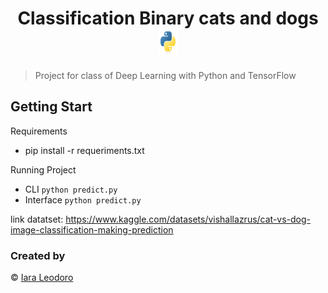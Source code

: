 # <center> Classification Binary cats and dogs <img src="https://raw.githubusercontent.com/devicons/devicon/master/icons/python/python-original.svg" width="30" height="40" alt="log" /> </center> 

> Project for class of Deep Learning with Python and TensorFlow 

## Getting Start

Requirements

- pip install -r requeriments.txt

Running Project

- CLI `python predict.py`
- Interface `python predict.py`

link datatset: https://www.kaggle.com/datasets/vishallazrus/cat-vs-dog-image-classification-making-prediction

### Created by
© [Iara Leodoro](https://github.com/yara-leodoro)